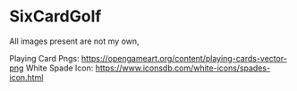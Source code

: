 # SixCardGolf
All images present are not my own,

Playing Card Pngs: https://opengameart.org/content/playing-cards-vector-png
White Spade Icon: https://www.iconsdb.com/white-icons/spades-icon.html